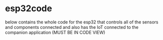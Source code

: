 # esp32code
below contains the whole code for the esp32 that controls all of the sensors and components connected and also has the IoT connected to the companion application (MUST BE IN CODE VIEW)

